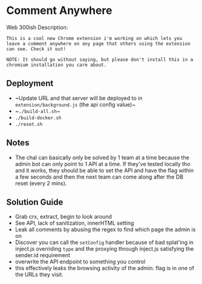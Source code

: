# Comment Anywhere

Web 300ish
Description:

```
This is a cool new Chrome extension i'm working on which lets you leave a comment anywhere on any page that others using the extension can see. Check it out!

NOTE: It should go without saying, but please don't install this in a chromium installation you care about.
```

## Deployment

* ~Update URL and that server will be deployed to in `extension/background.js` (the api config value)~
* ~`./build-all.sh`~
* `./build-docker.sh`
* `./reset.sh`


## Notes

* The chal can basically only be solved by 1 team at a time because the admin bot can only point to 1 API at a time. If they've tested locally tho and it works, they should be able to set the API and have the flag within a few seconds and then the next team can come along after the DB reset (every 2 mins).


## Solution Guide

* Grab crx, extract, begin to look around
* See API, lack of sanitization, innerHTML setting
* Leak all comments by abusing the regex to find which page the admin is on
* Discover you can call the `setConfig` handler because of bad splat'ing in inject.js overriding `type` and the proxying through inject.js satisfying the sender.id requirement
* overwrite the API endpoint to something you control
* this effectively leaks the browsing activity of the admin. flag is in one of the URLs they visit.
